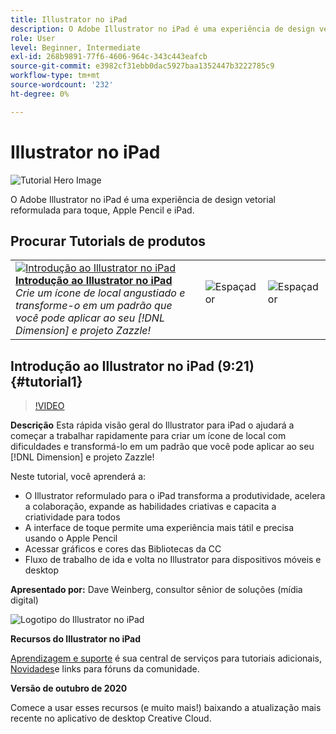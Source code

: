 ```yaml
---
title: Illustrator no iPad
description: O Adobe Illustrator no iPad é uma experiência de design vetorial reformulada para toque, Apple Pencil e iPad
role: User
level: Beginner, Intermediate
exl-id: 268b9891-77f6-4606-964c-343c443eafcb
source-git-commit: e3982cf31ebb0dac5927baa1352447b3222785c9
workflow-type: tm+mt
source-wordcount: '232'
ht-degree: 0%

---
```


# Illustrator no iPad

![Tutorial Hero Image](../assets/AIoniPad.jpg)

O Adobe Illustrator no iPad é uma experiência de design vetorial reformulada para toque, Apple Pencil e iPad.

## Procurar Tutorials de produtos

<table style="table-layout:fixed">
<tr>
 <td>
   <a href="illustratoripad.md#tutorial1">
      <img alt="Introdução ao Illustrator no iPad" src="../assets/illustrator-iPad_repeat_weinberg_thumbnail.jpg" />
   </a>
    <div>
   <a href="illustratoripad.md#tutorial1"><strong>Introdução ao Illustrator no iPad</strong></a>
    </div>
    <em>Crie um ícone de local angustiado e transforme-o em um padrão que você pode aplicar ao seu [!DNL Dimension] e projeto Zazzle!</em>
    <br>
  </td>
  <td>
    <img alt="Espaçador" src="../assets/Whitespacer.png" />
    <div>
    <br>
  </td>
  <td>
    <img alt="Espaçador" src="../assets/Whitespacer.png" />
    <div>
    <br>
  </td>
</tr>
</table>

## Introdução ao Illustrator no iPad (9:21) {#tutorial1}

>[!VIDEO](https://video.tv.adobe.com/v/326823?hidetitle=true)

**Descrição**
Esta rápida visão geral do Illustrator para iPad o ajudará a começar a trabalhar rapidamente para criar um ícone de local com dificuldades e transformá-lo em um padrão que você pode aplicar ao seu [!DNL Dimension] e projeto Zazzle!

Neste tutorial, você aprenderá a:
* O Illustrator reformulado para o iPad transforma a produtividade, acelera a colaboração, expande as habilidades criativas e capacita a criatividade para todos
* A interface de toque permite uma experiência mais tátil e precisa usando o Apple Pencil
* Acessar gráficos e cores das Bibliotecas da CC
* Fluxo de trabalho de ida e volta no Illustrator para dispositivos móveis e desktop

**Apresentado por:**
Dave Weinberg, consultor sênior de soluções (mídia digital)

![Logotipo do Illustrator no iPad](../assets/ai_appicon_96.png)

**Recursos do Illustrator no iPad**

[Aprendizagem e suporte](https://helpx.adobe.com/support/illustrator.html) é sua central de serviços para tutoriais adicionais, [Novidades](https://helpx.adobe.com/illustrator/using/whats-new/mobile-2021.html)e links para fóruns da comunidade.

**Versão de outubro de 2020**

Comece a usar esses recursos (e muito mais!) baixando a atualização mais recente no aplicativo de desktop Creative Cloud.
